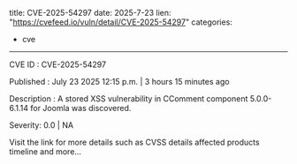  
title: CVE-2025-54297
date: 2025-7-23
lien: "https://cvefeed.io/vuln/detail/CVE-2025-54297"
categories:
  - cve
---

CVE ID : CVE-2025-54297

Published :  July 23
2025
12:15 p.m. | 3 hours
15 minutes ago

Description : A stored XSS vulnerability in CComment component 5.0.0-6.1.14 for Joomla was discovered.

Severity: 0.0 | NA

Visit the link for more details
such as CVSS details
affected products
timeline
and more...
